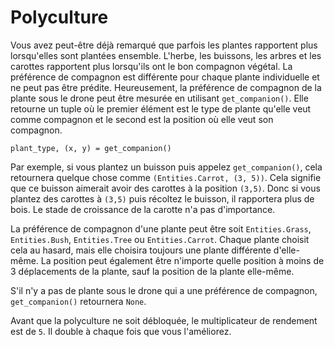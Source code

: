 # Polyculture
Vous avez peut-être déjà remarqué que parfois les plantes rapportent plus lorsqu'elles sont plantées ensemble.
L'herbe, les buissons, les arbres et les carottes rapportent plus lorsqu'ils ont le bon compagnon végétal. La préférence de compagnon est différente pour chaque plante individuelle et ne peut pas être prédite. Heureusement, la préférence de compagnon de la plante sous le drone peut être mesurée en utilisant `get_companion()`. Elle retourne un tuple où le premier élément est le type de plante qu'elle veut comme compagnon et le second est la position où elle veut son compagnon.

`plant_type, (x, y) = get_companion()`

Par exemple, si vous plantez un buisson puis appelez `get_companion()`, cela retournera quelque chose comme `(Entities.Carrot, (3, 5))`. Cela signifie que ce buisson aimerait avoir des carottes à la position `(3,5)`. Donc si vous plantez des carottes à `(3,5)` puis récoltez le buisson, il rapportera plus de bois. Le stade de croissance de la carotte n'a pas d'importance.

La préférence de compagnon d'une plante peut être soit `Entities.Grass`, `Entities.Bush`, `Entities.Tree` ou `Entities.Carrot`. Chaque plante choisit cela au hasard, mais elle choisira toujours une plante différente d'elle-même. La position peut également être n'importe quelle position à moins de 3 déplacements de la plante, sauf la position de la plante elle-même.

S'il n'y a pas de plante sous le drone qui a une préférence de compagnon, `get_companion()` retournera `None`.

Avant que la polyculture ne soit débloquée, le multiplicateur de rendement est de `5`. Il double à chaque fois que vous l'améliorez.